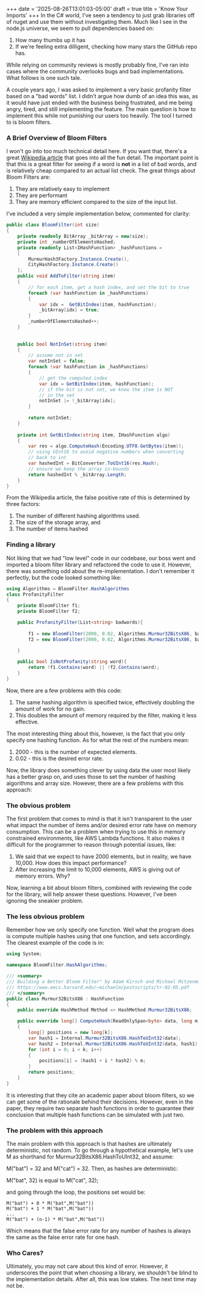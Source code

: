 +++
date = '2025-08-26T13:01:03-05:00'
draft = true
title = 'Know Your Imports'
+++
In the C# world, I've seen a tendency to just grab libraries off of nuget and use them without investigating them. Much like I see in the node.js universe, we seem to pull dependencies based on:

1. How many thumbs up it has
2. If we're feeling extra dilligent, checking how many stars the GitHub repo has.

While relying on community reviews is mostly probably fine, I've ran into cases where the community overlooks bugs and bad implementations. What follows is one such tale.

A couple years ago, I was asked to implement a very basic profanity filter based on a "bad words" list. I didn't argue how dumb of an idea this was, as it would have just ended with the business being frustrated, and me being angry, tired, and still implementing the feature. The main question is how to implement this while not punishing our users too heavily. The tool I turned to is bloom filters.

### A Brief Overview of Bloom Filters

I won't go into too much technical detail here. If you want that, there's a great [Wikipedia article](http://en.wikipedia.org/wiki/Bloom_filter) that goes into all the fun detail. The important point is that this is a great filter for seeing if a word is **not** in a list of bad words, and is relatively cheap compared to an actual list check. The great things about Bloom Filters are:

1. They are relatively easy to implement
2. They are performant
3. They are memory efficient compared to the size of the input list.

I've included a very simple implementation below, commented for clarity:

```csharp
public class BloomFilter(int size)  
{  
    private readonly BitArray _bitArray = new(size);  
    private int _numberOfElementsHashed;  
    private readonly List<IHashFunction> _hashFunctions =  
    [  
        MurmurHash3Factory.Instance.Create(),  
        CityHashFactory.Instance.Create()  
    ];   
    public void AddToFilter(string item)  
    {  
		// for each item, get a hash index, and set the bit to true
        foreach (var hashFunction in _hashFunctions)  
        {  
            var idx =  GetBitIndex(item, hashFunction);  
            _bitArray[idx] = true;  
        }  
        _numberOfElementsHashed++;  
    }  
  
      
    public bool NotInSet(string item)  
    {  
		// assume not in set
        var notInSet = false;  
        foreach (var hashFunction in _hashFunctions)  
        {  
			// get the computed index
            var idx = GetBitIndex(item, hashFunction);  
			// if the bit is not set, we know the item is NOT
			// in the set
            notInSet |= !_bitArray[idx];  
        }  
  
        return notInSet;  
    }  
      
    private int GetBitIndex(string item, IHashFunction algo)  
    {  
        var res = algo.ComputeHash(Encoding.UTF8.GetBytes(item));  
		// using UInt16 to avoid negative numbers when converting
		// back to int
        var hashedInt = BitConverter.ToUInt16(res.Hash);  
		// ensure we keep the array in-bounds
        return hashedInt % _bitArray.Length;  
    }
}
```

From the Wikipedia article, the false positive rate of this is determined by three factors:

1. The number of different hashing algorithms used.
2. The size of the storage array, and
3. The number of items hashed

### Finding a library

Not liking that we had "low level" code in our codebase, our boss went and imported a bloom filter library and refactored the code to use it. However, there was something odd about the re-implementation. I don't remember it perfectly, but the code looked something like:

```csharp
using Algorithms = BloomFilter.HashAlgorithms
class ProfanityFilter
{
	private BloomFilter f1;
	private BloomFilter f2;

	public ProfanityFilter(List<string> badwords){
	
		f1 = new BloomFilter(2000, 0.02, Algorithms.Murmur32BitsX86, badwords);
		f2 = new BloomFilter(2000, 0.02, Algorithms.Murmur32BitsX86, badwords);
	
	}

	public bool IsNotProfanity(string word){
		return !f1.Contains(word) || !f2.Contains(word);
	}
}
```

Now, there are a few problems with this code:

1. The same hashing algorithm is specified twice, effectively doubling the amount of work for no gain.
2. This doubles the amount of memory required by the filter, making it less effective.

The most interesting thing about this, however, is the fact that you only specify one hashing function. As for what the rest of the numbers mean:

1. 2000 - this is the number of expected elements.
2. 0.02 - this is the desired error rate.

Now, the library does something clever by using data the user most likely has a better grasp on, and uses those to set the number of hashing algorithms and array size. However, there are a few problems with this approach:

### The obvious problem

The first problem that comes to mind is that it isn't transparent to the user what impact the number of items and/or desired error rate have on memory consumption. This can be a problem when trying to use this in memory constrained environments, like AWS Lambda functions. It also makes it difficult for the programmer to reason through potential issues, like:

1. We said that we expect to have 2000 elements, but in reality, we have 10,000. How does this impact performance?
2. After increasing the limit to 10,000 elements, AWS is giving out of memory errors. Why?

Now, learning a bit about bloom filters, combined with reviewing the code for the library, will help answer these questions. However, I've been ignoring the sneakier problem.

### The less obvious problem

Remember how we only specify one function. Well what the program does is compute multiple hashes using that one function, and sets accordingly. The clearest example of the code is in:

```csharp
using System;

namespace BloomFilter.HashAlgorithms;

/// <summary>
/// Building a Better Bloom Filter" by Adam Kirsch and Michael Mitzenmacher,
/// https://www.eecs.harvard.edu/~michaelm/postscripts/tr-02-05.pdf
/// </summary>
public class Murmur32BitsX86 : HashFunction
{
    public override HashMethod Method => HashMethod.Murmur32BitsX86;

    public override long[] ComputeHash(ReadOnlySpan<byte> data, long m, int k)
    {
        long[] positions = new long[k];
        var hash1 = Internal.Murmur32BitsX86.HashToUInt32(data);
        var hash2 = Internal.Murmur32BitsX86.HashToUInt32(data, hash1);
        for (int i = 0; i < k; i++)
        {
            positions[i] = (hash1 + i * hash2) % m;
        }
        return positions;
    }
}
```

It is interesting that they cite an academic paper about bloom filters, so we can get some of the rationale behind their decisions. However, even in the paper, they require two separate hash functions in order to guarantee their conclusion that multiple hash functions can be simulated with just two.

### The problem with this approach

The main problem with this approach is that hashes are ultimately deterministic, not random. To go through a hypothetical example, let's use M as shorthand for Murmur32BitsX86.HashToUInt32, and assume:

M("bat") = 32 and M("cat") = 32.
Then, as hashes are deterministic:

M("bat", 32) is equal to M("cat", 32);

and going through the loop, the positions set would be:

	M("bat") + 0 * M("bat",M("bat"))
	M("bat") + 1 * M("bat",M("bat"))
	...
	M("bat") + (n-1) * M("bat",M("bat"))

Which means that the false error rate for any number of hashes is always the same as the false error rate for one hash.

### Who Cares?

Ultimately, you may not care about this kind of error. However, it underscores the point that when choosing a library, we shouldn't be blind to the implementation details. After all, this was low stakes. The next time may not be.
	
	
